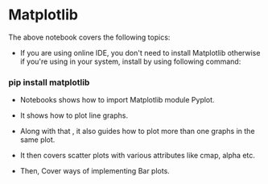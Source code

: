 # Matplotlib
The above notebook covers the following topics:
* If you are using online IDE, you don't need to install Matplotlib otherwise if you're using in your system, install by using following command:
### pip install matplotlib
* Notebooks shows how to import Matplotlib module Pyplot.
* It shows how to plot line graphs.
  <img snc = *images/Capture1.PNG.PNG*>
* Along with that , it also guides how to plot more than one graphs in the same plot.
   <img snc = *images/Capture2.PNG.PNG*>
* It then covers scatter plots with various attributes like cmap, alpha etc.
   <img snc = *images/Capture3.PNG.PNG*>
   <img snc = *images/Capture4.PNG.PNG*>
   <img snc = *images/Capture5.PNG.PNG*>
   <img snc = *images/Capture6.PNG.PNG*>
   

* Then, Cover ways of implementing Bar plots.
   <img snc = *images/Capture7.PNG.PNG*>
   <img snc = *images/Capture8.PNG.PNG*>
   <img snc = *images/Capture9.PNG.PNG*>
   <img snc = *images/Capture10.PNG.PNG*>
